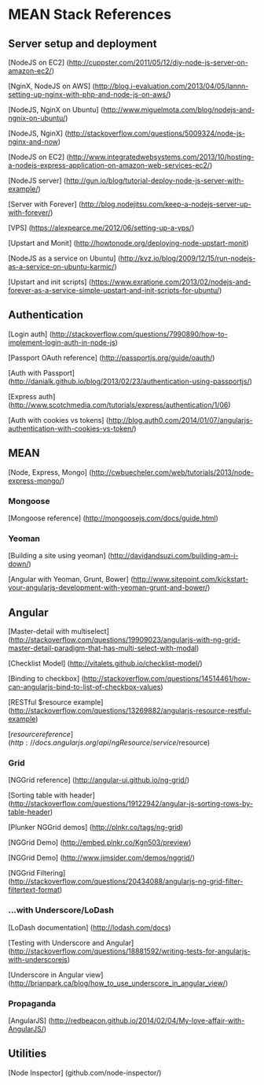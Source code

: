 # MEAN Stack References

## Server setup and deployment

[NodeJS on EC2] (http://cuppster.com/2011/05/12/diy-node-js-server-on-amazon-ec2/)

[NginX, NodeJS on AWS] (http://blog.i-evaluation.com/2013/04/05/lannn-setting-up-nginx-with-php-and-node-js-on-aws/)

[NodeJS, NginX on Ubuntu] (http://www.miguelmota.com/blog/nodejs-and-ngnix-on-ubuntu/)

[NodeJS, NginX] (http://stackoverflow.com/questions/5009324/node-js-nginx-and-now)

[NodeJS on EC2] (http://www.integratedwebsystems.com/2013/10/hosting-a-nodejs-express-application-on-amazon-web-services-ec2/)

[NodeJS server] (http://gun.io/blog/tutorial-deploy-node-js-server-with-example/)

[Server with Forever] (http://blog.nodejitsu.com/keep-a-nodejs-server-up-with-forever/)

[VPS] (https://alexpearce.me/2012/06/setting-up-a-vps/)

[Upstart and Monit] (http://howtonode.org/deploying-node-upstart-monit)

[NodeJS as a service on Ubuntu] (http://kvz.io/blog/2009/12/15/run-nodejs-as-a-service-on-ubuntu-karmic/)

[Upstart and init scripts] (https://www.exratione.com/2013/02/nodejs-and-forever-as-a-service-simple-upstart-and-init-scripts-for-ubuntu/)

## Authentication

[Login auth] (http://stackoverflow.com/questions/7990890/how-to-implement-login-auth-in-node-js)

[Passport OAuth reference] (http://passportjs.org/guide/oauth/)

[Auth with Passport] (http://danialk.github.io/blog/2013/02/23/authentication-using-passportjs/)

[Express auth] (http://www.scotchmedia.com/tutorials/express/authentication/1/06)

[Auth with cookies vs tokens] (http://blog.auth0.com/2014/01/07/angularjs-authentication-with-cookies-vs-token/)

## MEAN

[Node, Express, Mongo] (http://cwbuecheler.com/web/tutorials/2013/node-express-mongo/)

### Mongoose

[Mongoose reference] (http://mongoosejs.com/docs/guide.html)

### Yeoman
[Building a site using yeoman] (http://davidandsuzi.com/building-am-i-down/)

[Angular with Yeoman, Grunt, Bower] (http://www.sitepoint.com/kickstart-your-angularjs-development-with-yeoman-grunt-and-bower/)

## Angular

[Master-detail with multiselect] (http://stackoverflow.com/questions/19909023/angularjs-with-ng-grid-master-detail-paradigm-that-has-multi-select-with-modal)

[Checklist Model] (http://vitalets.github.io/checklist-model/)

[Binding to checkbox] (http://stackoverflow.com/questions/14514461/how-can-angularjs-bind-to-list-of-checkbox-values)

[RESTful $resource example] (http://stackoverflow.com/questions/13269882/angularjs-resource-restful-example)

[$resource reference] (http://docs.angularjs.org/api/ngResource/service/$resource)

### Grid
[NGGrid reference] (http://angular-ui.github.io/ng-grid/)

[Sorting table with header] (http://stackoverflow.com/questions/19122942/angular-js-sorting-rows-by-table-header)

[Plunker NGGrid demos] (http://plnkr.co/tags/ng-grid)

[NGGrid Demo] (http://embed.plnkr.co/Kgn503/preview)

[NGGrid Demo] (http://www.jimsider.com/demos/nggrid/)

[NGGrid Filtering] (http://stackoverflow.com/questions/20434088/angularjs-ng-grid-filter-filtertext-format)

### ...with Underscore/LoDash
[LoDash documentation] (http://lodash.com/docs)

[Testing with Underscore and Angular] (http://stackoverflow.com/questions/18881592/writing-tests-for-angularjs-with-underscorejs)

[Underscore in Angular view] (http://brianpark.ca/blog/how_to_use_underscore_in_angular_view/)

### Propaganda

[AngularJS] (http://redbeacon.github.io/2014/02/04/My-love-affair-with-AngularJS/)


## Utilities
[Node Inspector] (github.com/node-inspector/)
